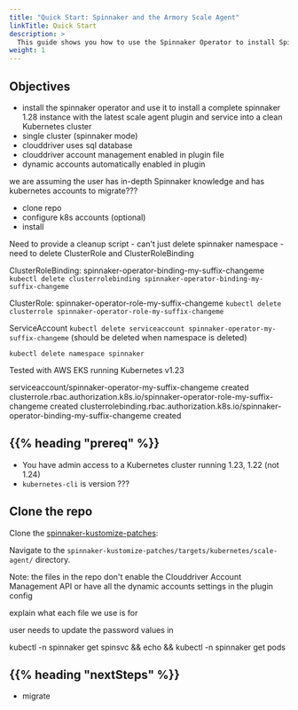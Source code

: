 ```yaml
---
title: "Quick Start: Spinnaker and the Armory Scale Agent"
linkTitle: Quick Start
description: >
  This guide shows you how to use the Spinnaker Operator to install Spinnaker and the Scale Agent in the same Kubernetes cluster for testing the Scale Agent's features.
weight: 1
---
```


<!--
spinnaker-kustomize-patches repo

"spinnaker mode" -> install the service in the same cluster as spinnaker

should enable dynamic account feature in plugin because seriously, who'd want to try out the Scale Agent without delving into the dynamic account migration features?

quick spin?

https://armory.zoom.us/rec/share/aaavlB1E3jRFDi3C7resW4GOwNOZp6F_luKTHLrjbIGvtJZXXDCeiQGbVUMI0RMe.mKcmpqwLSIax4J4B

-->

## Objectives

* install the spinnaker operator and use it to install a complete spinnaker 1.28 instance with the latest scale agent plugin and service  into a clean Kubernetes cluster
* single cluster (spinnaker mode)
* clouddriver uses sql database
* clouddriver account management enabled in plugin file
* dynamic accounts automatically enabled in plugin

we are assuming the user has in-depth Spinnaker knowledge and has kubernetes accounts to migrate???

* clone repo
* configure k8s accounts (optional)
* install

Need to provide a cleanup script - can't just delete spinnaker namespace - need to delete ClusterRole and ClusterRoleBinding

ClusterRoleBinding: spinnaker-operator-binding-my-suffix-changeme `kubectl delete clusterrolebinding spinnaker-operator-binding-my-suffix-changeme`

ClusterRole: spinnaker-operator-role-my-suffix-changeme  `kubectl delete clusterrole spinnaker-operator-role-my-suffix-changeme`

ServiceAccount `kubectl delete serviceaccount spinnaker-operator-my-suffix-changeme` (should be deleted when namespace is deleted)

`kubectl delete namespace spinnaker`

Tested with AWS EKS running Kubernetes v1.23


serviceaccount/spinnaker-operator-my-suffix-changeme created
clusterrole.rbac.authorization.k8s.io/spinnaker-operator-role-my-suffix-changeme created
clusterrolebinding.rbac.authorization.k8s.io/spinnaker-operator-binding-my-suffix-changeme created

## {{% heading "prereq" %}}

* You have admin access to a Kubernetes cluster running 1.23, 1.22 (not 1.24)
* `kubernetes-cli` is version ???

<!-- too much text -  put in a collapsible pane if we decide to include it
### Why use Kustomize patches for Spinnaker configuration

{{< include "armory-operator/why-use-kustomize.md" >}}

### How Kustomize works

{{< include "armory-operator/how-kustomize-works.md" >}}

### Kustomize resources

* Kustomize [Glossary](https://kubectl.docs.kubernetes.io/references/kustomize/glossary/)
* Kustomize [introduction](https://kubectl.docs.kubernetes.io/guides/introduction/kustomize/)
* [Kustomization file overview](https://kubectl.docs.kubernetes.io/references/kustomize/kustomization/)

### Kubernetes requirements

{{< include "armory-operator/k8s-reqs.md" >}}

## Spinnaker Kustomize patches repo

{{< include "armory-operator/spin-kust-repo.md" >}}

-->

## Clone the repo

Clone the [spinnaker-kustomize-patches](https://github.com/aimeeu/spinnaker-kustomize-patches):

Navigate to the `spinnaker-kustomize-patches/targets/kubernetes/scale-agent/` directory.

Note: the files in the repo don't enable the Clouddriver Account Management API or have all the dynamic accounts settings in the plugin config

explain what each file we use is for 

user needs to update the password values in 



kubectl -n spinnaker get spinsvc && echo && kubectl -n spinnaker get pods

## {{% heading "nextSteps" %}}

- migrate 